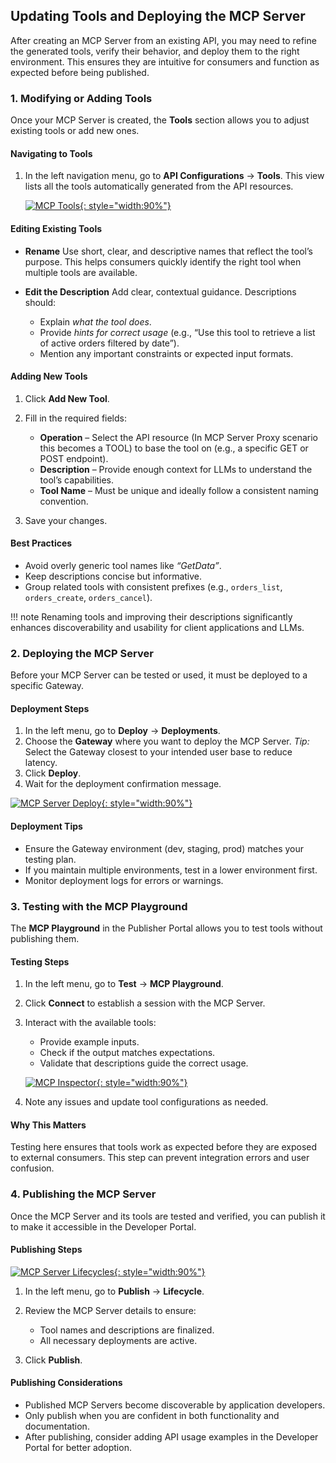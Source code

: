 ## Updating Tools and Deploying the MCP Server

After creating an MCP Server from an existing API, you may need to refine the generated tools, verify their behavior, and deploy them to the right environment. This ensures they are intuitive for consumers and function as expected before being published.

### 1. Modifying or Adding Tools

Once your MCP Server is created, the **Tools** section allows you to adjust existing tools or add new ones.

#### Navigating to Tools

1. In the left navigation menu, go to **API Configurations** → **Tools**.
   This view lists all the tools automatically generated from the API resources.

   [![MCP Tools]({{base_path}}/assets/img/mcp/mcp-tools.png){: style="width:90%"}]({{base_path}}/assets/img/mcp/mcp-tools.png)

#### Editing Existing Tools

* **Rename**
  Use short, clear, and descriptive names that reflect the tool’s purpose. This helps consumers quickly identify the right tool when multiple tools are available.

* **Edit the Description**
  Add clear, contextual guidance. Descriptions should:

  * Explain *what the tool does*.
  * Provide *hints for correct usage* (e.g., “Use this tool to retrieve a list of active orders filtered by date”).
  * Mention any important constraints or expected input formats.

#### Adding New Tools

1. Click **Add New Tool**.
2. Fill in the required fields:

   * **Operation** – Select the API resource (In MCP Server Proxy scenario this becomes a TOOL) to base the tool on (e.g., a specific GET or POST endpoint).
   * **Description** – Provide enough context for LLMs to understand the tool’s capabilities.
   * **Tool Name** – Must be unique and ideally follow a consistent naming convention.

3. Save your changes.

#### Best Practices

* Avoid overly generic tool names like *“GetData”*.
* Keep descriptions concise but informative.
* Group related tools with consistent prefixes (e.g., `orders_list`, `orders_create`, `orders_cancel`).

!!! note
Renaming tools and improving their descriptions significantly enhances discoverability and usability for client applications and LLMs.

### 2. Deploying the MCP Server

Before your MCP Server can be tested or used, it must be deployed to a specific Gateway.

#### Deployment Steps

1. In the left menu, go to **Deploy** → **Deployments**.
2. Choose the **Gateway** where you want to deploy the MCP Server.
   *Tip:* Select the Gateway closest to your intended user base to reduce latency.
3. Click **Deploy**.
4. Wait for the deployment confirmation message.

[![MCP Server Deploy]({{base_path}}/assets/img/mcp/mcp-server-deploy.png){: style="width:90%"}]({{base_path}}/assets/img/mcp/mcp-server-deploy.png)

#### Deployment Tips

* Ensure the Gateway environment (dev, staging, prod) matches your testing plan.
* If you maintain multiple environments, test in a lower environment first.
* Monitor deployment logs for errors or warnings.

### 3. Testing with the MCP Playground

The **MCP Playground** in the Publisher Portal allows you to test tools without publishing them.

#### Testing Steps

1. In the left menu, go to **Test** → **MCP Playground**.
2. Click **Connect** to establish a session with the MCP Server.
3. Interact with the available tools:

   * Provide example inputs.
   * Check if the output matches expectations.
   * Validate that descriptions guide the correct usage.

   [![MCP Inspector]({{base_path}}/assets/img/mcp/mcp-inspector-publisher.png){: style="width:90%"}]({{base_path}}/assets/img/mcp/mcp-inspector-publisher.png)

4. Note any issues and update tool configurations as needed.

#### Why This Matters

Testing here ensures that tools work as expected before they are exposed to external consumers. This step can prevent integration errors and user confusion.

### 4. Publishing the MCP Server

Once the MCP Server and its tools are tested and verified, you can publish it to make it accessible in the Developer Portal.

#### Publishing Steps

   [![MCP Server Lifecycles]({{base_path}}/assets/img/mcp/mcp-lifecycles.png){: style="width:90%"}]({{base_path}}/assets/img/mcp/mcp-lifecycles.png)

1. In the left menu, go to **Publish** → **Lifecycle**.
2. Review the MCP Server details to ensure:

   * Tool names and descriptions are finalized.
   * All necessary deployments are active.
3. Click **Publish**.

#### Publishing Considerations

* Published MCP Servers become discoverable by application developers.
* Only publish when you are confident in both functionality and documentation.
* After publishing, consider adding API usage examples in the Developer Portal for better adoption.
